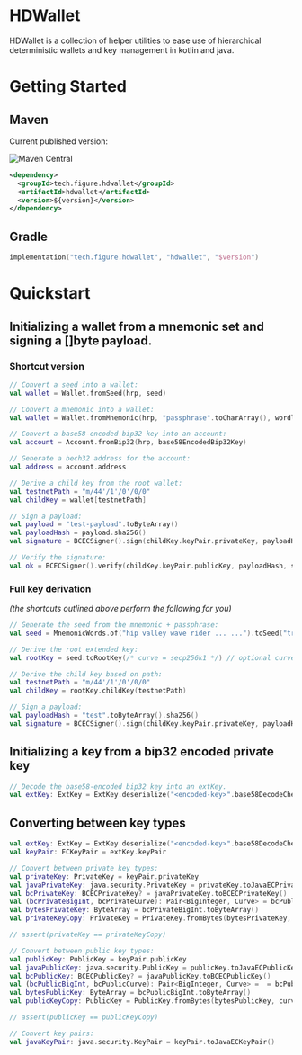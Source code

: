 # HDWallet

HDWallet is a collection of helper utilities to ease use of hierarchical deterministic wallets and key management in kotlin and java.

# Getting Started

## Maven

Current published version:

![Maven Central](https://maven-badges.herokuapp.com/maven-central/tech.figure.hdwallet/hdwallet/badge.svg)

```xml
<dependency>
  <groupId>tech.figure.hdwallet</groupId>
  <artifactId>hdwallet</artifactId>
  <version>${version}</version>
</dependency>
```

## Gradle

```kotlin
implementation("tech.figure.hdwallet", "hdwallet", "$version")
```

# Quickstart

## Initializing a wallet from a mnemonic set and signing a []byte payload.

### Shortcut version

```kotlin
// Convert a seed into a wallet:
val wallet = Wallet.fromSeed(hrp, seed)

// Convert a mnemonic into a wallet:
val wallet = Wallet.fromMnemonic(hrp, "passphrase".toCharArray(), wordlist)

// Convert a base58-encoded bip32 key into an account:
val account = Account.fromBip32(hrp, base58EncodedBip32Key)

// Generate a bech32 address for the account:
val address = account.address

// Derive a child key from the root wallet:
val testnetPath = "m/44'/1'/0'/0/0"
val childKey = wallet[testnetPath]

// Sign a payload:
val payload = "test-payload".toByteArray()
val payloadHash = payload.sha256()
val signature = BCECSigner().sign(childKey.keyPair.privateKey, payloadHash)

// Verify the signature:
val ok = BCECSigner().verify(childKey.keyPair.publicKey, payloadHash, signature)
```

### Full key derivation
_(the shortcuts outlined above perform the following for you)_

```kotlin
// Generate the seed from the mnemonic + passphrase:
val seed = MnemonicWords.of("hip valley wave rider ... ...").toSeed("trezor".toCharArray())

// Derive the root extended key:
val rootKey = seed.toRootKey(/* curve = secp256k1 */) // optional curve parameter, default: secp256k1

// Derive the child key based on path:
val testnetPath = "m/44'/1'/0'/0/0"
val childKey = rootKey.childKey(testnetPath)

// Sign a payload:
val payloadHash = "test".toByteArray().sha256()
val signature = BCECSigner().sign(childKey.keyPair.privateKey, payloadHash)
```

## Initializing a key from a bip32 encoded private key

```kotlin
// Decode the base58-encoded bip32 key into an extKey.
val extKey: ExtKey = ExtKey.deserialize("<encoded-key>".base58DecodeChecked())
```

## Converting between key types

```kotlin
val extKey: ExtKey = ExtKey.deserialize("<encoded-key>".base58DecodeChecked())
val keyPair: ECKeyPair = extKey.keyPair

// Convert between private key types:
val privateKey: PrivateKey = keyPair.privateKey
val javaPrivateKey: java.security.PrivateKey = privateKey.toJavaECPrivateKey()
val bcPrivateKey: BCECPrivateKey? = javaPrivateKey.toBCECPrivateKey()
val (bcPrivateBigInt, bcPrivateCurve): Pair<BigInteger, Curve> = bcPublicKey!!.toBigIntegerPair()
val bytesPrivateKey: ByteArray = bcPrivateBigInt.toByteArray()
val privateKeyCopy: PrivateKey = PrivateKey.fromBytes(bytesPrivateKey, curve)

// assert(privateKey == privateKeyCopy)

// Convert between public key types:
val publicKey: PublicKey = keyPair.publicKey
val javaPublicKey: java.security.PublicKey = publicKey.toJavaECPublicKey()
val bcPublicKey: BCECPublicKey? = javaPublicKey.toBCECPublicKey()
val (bcPublicBigInt, bcPublicCurve): Pair<BigInteger, Curve> =  = bcPublicKey!!.toBigIntegerPair()
val bytesPublicKey: ByteArray = bcPublicBigInt.toByteArray()
val publicKeyCopy: PublicKey = PublicKey.fromBytes(bytesPublicKey, curve)

// assert(publicKey == publicKeyCopy)

// Convert key pairs:
val javaKeyPair: java.security.KeyPair = keyPair.toJavaECKeyPair()
```
